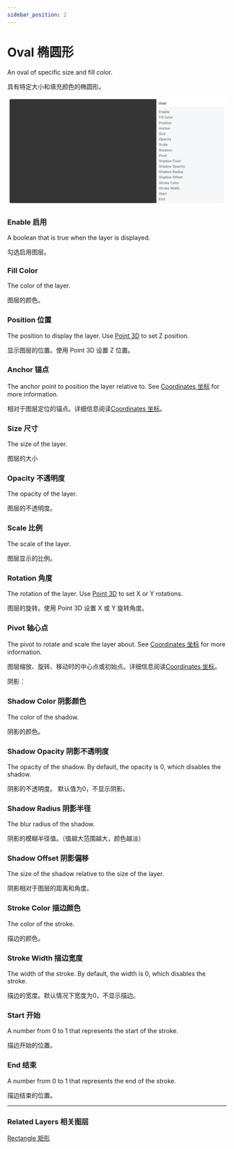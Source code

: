 ```yaml
---
sidebar_position: 2
---
```


# Oval 椭圆形

An oval of specific size and fill color.

具有特定大小和填充颜色的椭圆形。

![Image](./../../static/img/docs/Layer/oval.png)

### Enable 启用

A boolean that is true when the layer is displayed.

勾选启用图层。

### Fill Color

The color of the layer.

图层的颜色。

### Position 位置

The position to display the layer. Use [Point 3D](./../Utility/Point%203D.md) to set Z position.

显示图层的位置。使用 Point 3D 设置 Z 位置。

### Anchor 锚点

The anchor point to position the layer relative to. See [Coordinates 坐标](./../Concepts/Coordinates.md) for more information.

相对于图层定位的锚点。详细信息阅读[Coordinates 坐标](./../Concepts/Coordinates.md)。

### Size 尺寸

The size of the layer.

图层的大小

### Opacity 不透明度

The opacity of the layer.

图层的不透明度。

### Scale 比例

The scale of the layer.

图层显示的比例。

### Rotation 角度

The rotation of the layer. Use [Point 3D](./../Utility/Point%203D.md) to set X or Y rotations.

图层的旋转。使用 Point 3D 设置 X 或 Y 旋转角度。

### Pivot 轴心点

The pivot to rotate and scale the layer about. See [Coordinates 坐标](./../Concepts/Coordinates.md) for more information.

图层缩放、旋转、移动时的中心点或初始点。详细信息阅读[Coordinates 坐标](./../Concepts/Coordinates.md)。

阴影：

### Shadow Color 阴影颜色

The color of the shadow.

阴影的颜色。

### Shadow Opacity 阴影不透明度

The opacity of the shadow. By default, the opacity is 0, which disables the shadow.

阴影的不透明度。 默认值为0，不显示阴影。

### Shadow Radius 阴影半径

The blur radius of the shadow.

阴影的模糊半径值。（值越大范围越大，颜色越淡）

### Shadow Offset 阴影偏移

The size of the shadow relative to the size of the layer.

阴影相对于图层的距离和角度。

### Stroke Color 描边颜色

The color of the stroke.

描边的颜色。

### Stroke Width 描边宽度

The width of the stroke. By default, the width is 0, which disables the stroke.

描边的宽度。默认情况下宽度为0，不显示描边。

### Start 开始

A number from 0 to 1 that represents the start of the stroke.

描边开始的位置。

### End 结束

A number from 0 to 1 that represents the end of the stroke.

描边结束的位置。

------

### Related Layers 相关图层

[Rectangle 矩形](./Rectangle.md)
